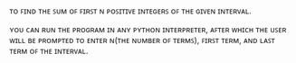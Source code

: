 ᴛᴏ ꜰɪɴᴅ ᴛʜᴇ ꜱᴜᴍ ᴏꜰ ꜰɪʀꜱᴛ ɴ ᴘᴏꜱɪᴛɪᴠᴇ ɪɴᴛᴇɢᴇʀꜱ ᴏꜰ ᴛʜᴇ ɢɪᴠᴇɴ ɪɴᴛᴇʀᴠᴀʟ.

ʏᴏᴜ ᴄᴀɴ ʀᴜɴ ᴛʜᴇ ᴘʀᴏɢʀᴀᴍ ɪɴ ᴀɴʏ ᴘʏᴛʜᴏɴ ɪɴᴛᴇʀᴘʀᴇᴛᴇʀ, ᴀꜰᴛᴇʀ ᴡʜɪᴄʜ ᴛʜᴇ ᴜꜱᴇʀ ᴡɪʟʟ ʙᴇ ᴘʀᴏᴍᴘᴛᴇᴅ ᴛᴏ 
ᴇɴᴛᴇʀ ɴ(ᴛʜᴇ ɴᴜᴍʙᴇʀ ᴏꜰ ᴛᴇʀᴍꜱ), ꜰɪʀꜱᴛ ᴛᴇʀᴍ, ᴀɴᴅ ʟᴀꜱᴛ ᴛᴇʀᴍ ᴏꜰ ᴛʜᴇ ɪɴᴛᴇʀᴠᴀʟ.
